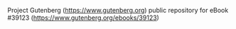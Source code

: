 Project Gutenberg (https://www.gutenberg.org) public repository for eBook #39123 (https://www.gutenberg.org/ebooks/39123)
